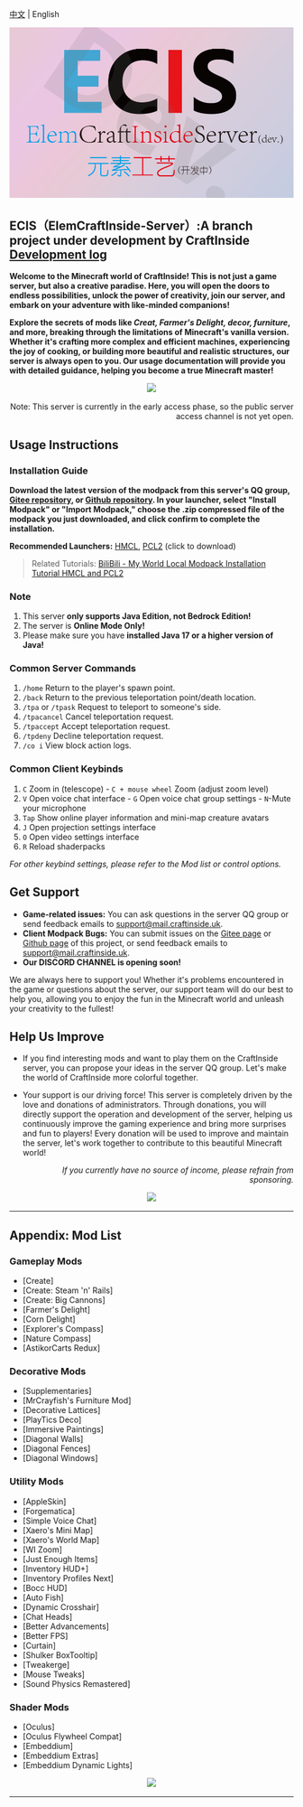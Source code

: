 [中文](https://github.com/ElemCraftInside-Server/.github/edit/master/profile/README.md) | English

<p align="center">
  <img src="https://github.com/ElemCraftInside-Server/.github/blob/master/pic/ECISdev%20icon%20horizontal%20version.png" width="600px">
</p>

## ECIS（ElemCraftInside-Server）:A branch project under development by CraftInside [Development log](https://github.com/orgs/ElemCraftInside-Server/projects/3)

**Welcome to the Minecraft world of CraftInside! This is not just a game server, but also a creative paradise. Here, you will open the doors to endless possibilities, unlock the power of creativity, join our server, and embark on your adventure with like-minded companions!**

**Explore the secrets of mods like *Creat, Farmer's Delight, decor, furniture*, and more, breaking through the limitations of Minecraft's vanilla version. Whether it's crafting more complex and efficient machines, experiencing the joy of cooking, or building more beautiful and realistic structures, our server is always open to you. Our usage documentation will provide you with detailed guidance, helping you become a true Minecraft master!**

[<div align=center>![](https://pic.imgdb.cn/item/65e412c59f345e8d032d9f99.jpg)](pic1)

<div align=right>Note: This server is currently in the early access phase, so the public server access channel is not yet open.

<div align=left>

## Usage Instructions

### Installation Guide

**Download the latest version of the modpack from this server's QQ group, [Gitee repository](https://gitee.com/numerousx/craft-inside), or [Github repository](https://github.com/rrrexfield/CraftInside). In your launcher, select "Install Modpack" or "Import Modpack," choose the .zip compressed file of the modpack you just downloaded, and click confirm to complete the installation.**

**Recommended Launchers:** [HMCL](https://hmcl.huangyuhui.net/download/), [PCL2](https://afdian.net/p/0164034c016c11ebafcb52540025c377) (click to download)

> Related Tutorials: [BiliBili - My World Local Modpack Installation Tutorial HMCL and PCL2](https://www.bilibili.com/read/cv24334696/)

### Note

1. This server **only supports Java Edition, not Bedrock Edition!**
2. The server is **Online Mode Only!**
3. Please make sure you have **installed Java 17 or a higher version of Java!**

### Common Server Commands

1. `/home` Return to the player's spawn point.
2. `/back` Return to the previous teleportation point/death location.
3. `/tpa` or `/tpask` Request to teleport to someone's side.
4. `/tpacancel` Cancel teleportation request.
5. `/tpaccept` Accept teleportation request.
6. `/tpdeny` Decline teleportation request.
7. `/co i` View block action logs.

### Common Client Keybinds
1. `C` Zoom in (telescope) - `C + mouse wheel` Zoom (adjust zoom level)
2. `V` Open voice chat interface - `G` Open voice chat group settings - `N`-Mute your microphone
3. `Tap` Show online player information and mini-map creature avatars
4. `J` Open projection settings interface
5. `O` Open video settings interface
6. `R` Reload shaderpacks

*For other keybind settings, please refer to the Mod list or control options.*

## Get Support

- **Game-related issues:** You can ask questions in the server QQ group or send feedback emails to support@mail.craftinside.uk.
- **Client Modpack Bugs:** You can submit issues on the [Gitee page](https://gitee.com/numerousx/craft-inside) or [Github page](https://github.com/rrrexfield/CraftInside) of this project, or send feedback emails to support@mail.craftinside.uk.
- **Our DISCORD CHANNEL is opening soon!**

We are always here to support you! Whether it's problems encountered in the game or questions about the server, our support team will do our best to help you, allowing you to enjoy the fun in the Minecraft world and unleash your creativity to the fullest!

## Help Us Improve

- If you find interesting mods and want to play them on the CraftInside server, you can propose your ideas in the server QQ group. Let's make the world of CraftInside more colorful together.

- Your support is our driving force! This server is completely driven by the love and donations of administrators. Through donations, you will directly support the operation and development of the server, helping us continuously improve the gaming experience and bring more surprises and fun to players! Every donation will be used to improve and maintain the server, let's work together to contribute to this beautiful Minecraft world!
*<div align=right>If you currently have no source of income, please refrain from sponsoring.*

[<div align=center>![](https://pic.imgdb.cn/item/65e412c49f345e8d032d9ec2.jpg)](pic2)

----

<div align=left>

## Appendix: Mod List

### Gameplay Mods

- [Create]
- [Create: Steam 'n' Rails]
- [Create: Big Cannons]
- [Farmer's Delight]
- [Corn Delight]
- [Explorer's Compass]
- [Nature Compass]
- [AstikorCarts Redux]

### Decorative Mods

- [Supplementaries]
- [MrCrayfish's Furniture Mod]
- [Decorative Lattices]
- [PlayTics Deco]
- [Immersive Paintings]
- [Diagonal Walls]
- [Diagonal Fences]
- [Diagonal Windows]

### Utility Mods

- [AppleSkin]
- [Forgematica]
- [Simple Voice Chat]
- [Xaero's Mini Map]
- [Xaero's World Map]
- [WI Zoom]
- [Just Enough Items]
- [Inventory HUD+]
- [Inventory Profiles Next]
- [Bocc HUD]
- [Auto Fish]
- [Dynamic Crosshair]
- [Chat Heads]
- [Better Advancements]
- [Better FPS]
- [Curtain]
- [Shulker BoxTooltip]
- [Tweakerge]
- [Mouse Tweaks]
- [Sound Physics Remastered]

### Shader Mods

- [Oculus]
- [Oculus Flywheel Compat]
- [Embeddium]
- [Embeddium Extras]
- [Embeddium Dynamic Lights]

[<div align=center>![](https://pic.imgdb.cn/item/65e412c59f345e8d032da0d1.jpg)](pic3)

----------
